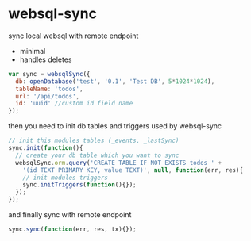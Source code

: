 websql-sync
===========

sync local websql with remote endpoint
 - minimal
 - handles deletes

```js
var sync = websqlSync({
  db: openDatabase('test', '0.1', 'Test DB', 5*1024*1024),
  tableName: 'todos',
  url: '/api/todos',
  id: 'uuid' //custom id field name
});
```

then you need to init db tables and triggers used by websql-sync
```js
// init this modules tables (_events, _lastSync)
sync.init(function(){ 
  // create your db table which you want to sync
  websqlSync.orm.query('CREATE TABLE IF NOT EXISTS todos ' +
    '(id TEXT PRIMARY KEY, value TEXT)', null, function(err, res){
    // init modules triggers
    sync.initTriggers(function(){});
  });
});
```

and finally sync with remote endpoint
```js
sync.sync(function(err, res, tx){});
```
